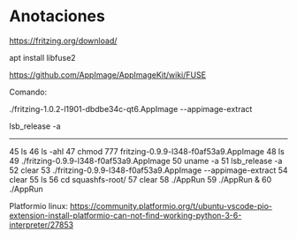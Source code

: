 # Anotaciones

https://fritzing.org/download/


apt install libfuse2

https://github.com/AppImage/AppImageKit/wiki/FUSE


Comando:

./fritzing-1.0.2-l1901-dbdbe34c-qt6.AppImage --appimage-extract



lsb_release -a



------------------

   45  ls
   46  ls -ahl
   47  chmod 777 fritzing-0.9.9-l348-f0af53a9.AppImage 
   48  ls
   49  ./fritzing-0.9.9-l348-f0af53a9.AppImage 
   50  uname -a
   51  lsb_release -a
   52  clear
   53  ./fritzing-0.9.9-l348-f0af53a9.AppImage --appimage-extract
   54  clear
   55  ls
   56  cd squashfs-root/
   57  clear
   58  ./AppRun
   59  ./AppRun &
   60  ./AppRun


Platformio linux: 
https://community.platformio.org/t/ubuntu-vscode-pio-extension-install-platformio-can-not-find-working-python-3-6-interpreter/27853


